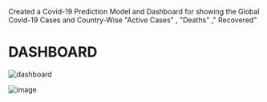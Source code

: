 Created a Covid-19 Prediction Model and Dashboard for showing the Global Covid-19 Cases and Country-Wise "Active Cases" , "Deaths" ," Recovered"

# DASHBOARD
![dashboard](https://github.com/arunpatwa/Covid-19-Prediction-Dashboard/assets/91215615/8be0a2be-b860-4212-8e5a-9bec8ad73087)


![image](https://github.com/arunpatwa/Covid-19-Prediction-Dashboard/assets/91215615/87dbc6d5-4d82-47a3-8cdb-0181d8cceb26)


